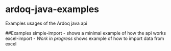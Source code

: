 ardoq-java-examples
===================

Examples usages of the Ardoq java api

##Examples
simple-import - shows a minimal example of how the api works
excel-import - *Work in progress* shows example of how to import data from excel

